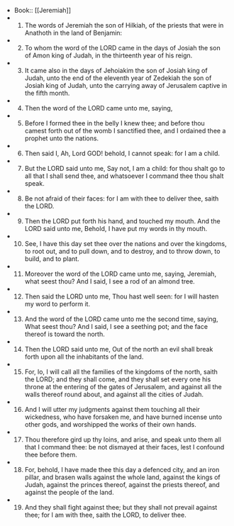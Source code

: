 - Book:: [[Jeremiah]]
- 1. The words of Jeremiah the son of Hilkiah, of the priests that were in Anathoth in the land of Benjamin:
- 2. To whom the word of the LORD came in the days of Josiah the son of Amon king of Judah, in the thirteenth year of his reign.
- 3. It came also in the days of Jehoiakim the son of Josiah king of Judah, unto the end of the eleventh year of Zedekiah the son of Josiah king of Judah, unto the carrying away of Jerusalem captive in the fifth month.
- 4. Then the word of the LORD came unto me, saying,
- 5. Before I formed thee in the belly I knew thee; and before thou camest forth out of the womb I sanctified thee, and I ordained thee a prophet unto the nations.
- 6. Then said I, Ah, Lord GOD! behold, I cannot speak: for I am a child.
- 7. But the LORD said unto me, Say not, I am a child: for thou shalt go to all that I shall send thee, and whatsoever I command thee thou shalt speak.
- 8. Be not afraid of their faces: for I am with thee to deliver thee, saith the LORD.
- 9. Then the LORD put forth his hand, and touched my mouth. And the LORD said unto me, Behold, I have put my words in thy mouth.
- 10. See, I have this day set thee over the nations and over the kingdoms, to root out, and to pull down, and to destroy, and to throw down, to build, and to plant.
- 11. Moreover the word of the LORD came unto me, saying, Jeremiah, what seest thou? And I said, I see a rod of an almond tree.
- 12. Then said the LORD unto me, Thou hast well seen: for I will hasten my word to perform it.
- 13. And the word of the LORD came unto me the second time, saying, What seest thou? And I said, I see a seething pot; and the face thereof is toward the north.
- 14. Then the LORD said unto me, Out of the north an evil shall break forth upon all the inhabitants of the land.
- 15. For, lo, I will call all the families of the kingdoms of the north, saith the LORD; and they shall come, and they shall set every one his throne at the entering of the gates of Jerusalem, and against all the walls thereof round about, and against all the cities of Judah.
- 16. And I will utter my judgments against them touching all their wickedness, who have forsaken me, and have burned incense unto other gods, and worshipped the works of their own hands.
- 17. Thou therefore gird up thy loins, and arise, and speak unto them all that I command thee: be not dismayed at their faces, lest I confound thee before them.
- 18. For, behold, I have made thee this day a defenced city, and an iron pillar, and brasen walls against the whole land, against the kings of Judah, against the princes thereof, against the priests thereof, and against the people of the land.
- 19. And they shall fight against thee; but they shall not prevail against thee; for I am with thee, saith the LORD, to deliver thee.
